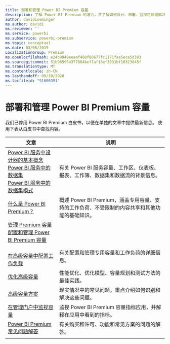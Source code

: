 ```yaml
---
title: 部署和管理 Power BI Premium 容量
description: 了解 Power BI Premium 的潜力，并了解如何设计、部署、监视可伸缩解决方案并对其进行故障排除。
author: davidiseminger
ms.author: davidi
ms.reviewer: ''
ms.service: powerbi
ms.subservice: powerbi-premium
ms.topic: conceptual
ms.date: 03/06/2019
LocalizationGroup: Premium
ms.openlocfilehash: e24b9949eeaaf488f88677fc1171fae5ece5d383
ms.sourcegitcommit: 51b965954377884bef7af16ef3031bf10323845f
ms.translationtype: MT
ms.contentlocale: zh-CN
ms.lasthandoff: 09/30/2020
ms.locfileid: "91600391"
---
```

# <a name="deploying-and-managing-power-bi-premium-capacities"></a>部署和管理 Power BI Premium 容量

我们已停用 Power BI Premium 白皮书，以便在单独的文章中提供最新信息。 使用下表从白皮书中查找内容。 

| 文章 | 说明 |
|-----|----|
| [Power BI 服务中设计器的基本概念](../fundamentals/service-basic-concepts.md)</br>[Power BI 服务中的数据集](../connect-data/service-datasets-understand.md)</br>[Power BI 服务中的数据集模式](../connect-data/service-dataset-modes-understand.md) | 有关 Power BI 服务容量、工作区、仪表板、报表、工作簿、数据集和数据流的背景信息。 |
| [什么是 Power BI Premium？](../admin/service-premium-what-is.md) | 概述 Power BI Premium，涵盖专用容量、支持的工作负荷、不受限制的内容共享和其他功能的基础知识。  |
| [管理 Premium 容量](../admin/service-premium-capacity-manage.md)</br>[配置和管理 Power BI Premium 容量](../admin/service-admin-premium-manage.md)
</br>[在高级容量中配置工作负载](../admin/service-admin-premium-workloads.md) | 有关配置和管理专用容量和工作负荷的详细信息。 |
| [优化高级容量](../admin/service-premium-capacity-optimize.md) | 性能优化、优化模型、容量规划和测试方法的最佳实践。 |
| [高级容量方案](../admin/service-premium-capacity-scenarios.md) | 现实情况中的常见问题，重点介绍如何识别和解决这些问题。 |
| [在管理门户中监视容量](../admin/service-admin-premium-monitor-portal.md) | 监视 Power BI Premium 容量指标应用，并解释在应用中看到的指标。 |
| [Power BI Premium 常见问题解答](../admin/service-premium-faq.md) | 有关购买和许可、功能和常见方案的问题的解答。 |
| | |
